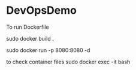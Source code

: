 # DevOpsDemo

To run Dockerfile

sudo docker build .


sudo docker run -p 8080:8080 -d <image-id>


  to check container files 
  sudo docker exec -it <container-id> bash
